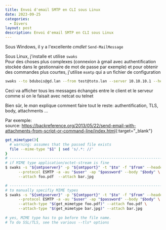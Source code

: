 ```yaml
---
title: Envoi d'email SMTP en CLI sous Linux
date: 2023-09-25
categories: 
  - Divers
layout: post
description: Envoi d'email SMTP en CLI sous Linux
---
```


Sous Windows, il y a l'excellente *cmdlet* `Send-MailMessage`

Sous Linux, j'installe et utilise `swaks`  
Pour des choses plus complexes (connexion à gmail avec authentification stockée dans le gestionnaire de mot de passe par exemple) et pour obtenir des commandes plus courtes, j'utilise `msmtp` qui a un fichier de configuration
```sh
swaks --to bdubois@gd.lan --from test@toto.lan --server 10.10.10.1 --header 'Subject: test'
```
Ceci va afficher tous les messages échangés entre le client et le serveur comme si on le faisait avec netcat ou telnet

Bien sûr, le *man* explique comment faire tout le reste: authentification, TLS, body, attachments ...

Par exemple:  
source: <https://backreference.org/2013/05/22/send-email-with-attachments-from-script-or-command-line/index.html>{:target="_blank"}
```sh
get_mimetype(){
  # warning: assumes that the passed file exists
  file --mime-type "$1" | sed 's/.*: //' 
}
# ---------------------------------------------------------------------------------------------------
# if MIME type application/octet-stream is fine
$ swaks -s "${smtpserver}" -p "${smtpport}" -t "$to" -f "$from" --header "Subject: $subject" -S \
      --protocol ESMTP -a -au "$user" -ap "$password" --body "$body" \
      --attach foo.pdf  --attach bar.jpg

# ---------------------------------------------------------------------------------------------------
# to manually specifiy MIME types
$ swaks -s "${smtpserver}" -p "${smtpport}" -t "$to" -f "$from" --header "Subject: $subject" -S \
      --protocol ESMTP -a -au "$user" -ap "$password" --body "$body" \
      --attach-type "$(get_mimetype foo.pdf)" --attach foo.pdf \
      --attach-type "$(get_mimetype bar.jpg)" --attach bar.jpg
 
# yes, MIME type has to go before the file name.
# To do SSL/TLS, see the various --tls* options
```
